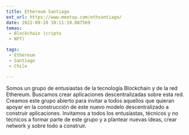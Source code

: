 ```yaml
---
title: Ethereum Santiago
ext_url: https://www.meetup.com/ethsantiago/
date: 2022-09-28 10:11:19.887569
temas:
 - Blockchain (cripto
 - NFT)

tags:
 - Ethereum
 - Santiago
 - Chile

---
```


Somos un grupo de entusiastas de la tecnología Blockchain y de la red Ethereum. Buscamos crear aplicaciones descentralizadas sobre esta red. Creamos este grupo abierto para invitar a todos aquellos que quieran apoyar en la construcción de este nuevo modelo descentralizado a construir aplicaciones. Invitamos a todos los entusiastas, técnicos y no técnicos a formar parte de este grupo y a plantear nuevas ideas, crear network y sobre todo a construir.

    